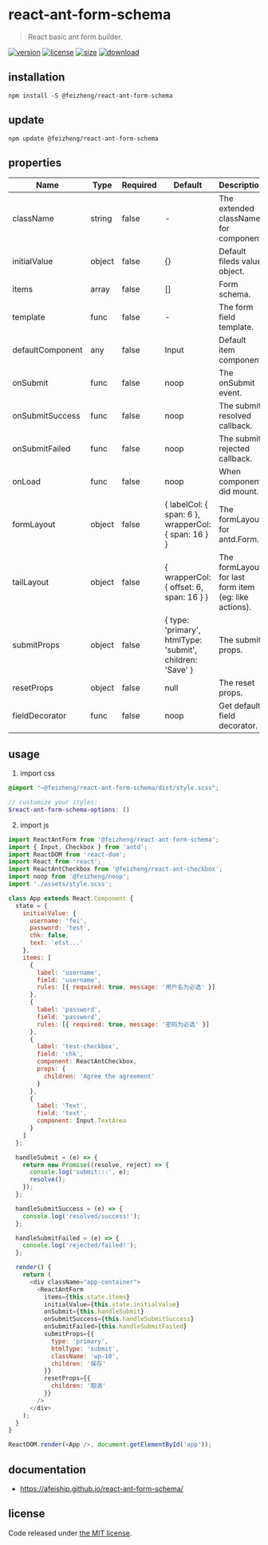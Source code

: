# react-ant-form-schema
> React basic ant form builder.

[![version][version-image]][version-url]
[![license][license-image]][license-url]
[![size][size-image]][size-url]
[![download][download-image]][download-url]

## installation
```shell
npm install -S @feizheng/react-ant-form-schema
```

## update
```shell
npm update @feizheng/react-ant-form-schema
```

## properties
| Name             | Type   | Required | Default                                                   | Description                                           |
| ---------------- | ------ | -------- | --------------------------------------------------------- | ----------------------------------------------------- |
| className        | string | false    | -                                                         | The extended className for component.                 |
| initialValue     | object | false    | {}                                                        | Default fileds value object.                          |
| items            | array  | false    | []                                                        | Form schema.                                          |
| template         | func   | false    | -                                                         | The form field template.                              |
| defaultComponent | any    | false    | Input                                                     | Default item component.                               |
| onSubmit         | func   | false    | noop                                                      | The onSubmit event.                                   |
| onSubmitSuccess  | func   | false    | noop                                                      | The submit resolved callback.                         |
| onSubmitFailed   | func   | false    | noop                                                      | The submit rejected callback.                         |
| onLoad           | func   | false    | noop                                                      | When component did mount.                             |
| formLayout       | object | false    | { labelCol: { span: 6 }, wrapperCol: { span: 16 } }       | The formLayout for antd.Form.                         |
| tailLayout       | object | false    | { wrapperCol: { offset: 6, span: 16 } }                   | The formLayout for last form item (eg: like actions). |
| submitProps      | object | false    | { type: 'primary', htmlType: 'submit', children: 'Save' } | The submit props.                                     |
| resetProps       | object | false    | null                                                      | The reset props.                                      |
| fieldDecorator   | func   | false    | noop                                                      | Get default field decorator.                          |


## usage
1. import css
  ```scss
  @import "~@feizheng/react-ant-form-schema/dist/style.scss";

  // customize your styles:
  $react-ant-form-schema-options: ()
  ```
2. import js
  ```js
  import ReactAntForm from '@feizheng/react-ant-form-schema';
  import { Input, Checkbox } from 'antd';
  import ReactDOM from 'react-dom';
  import React from 'react';
  import ReactAntCheckbox from '@feizheng/react-ant-checkbox';
  import noop from '@feizheng/noop';
  import './assets/style.scss';

  class App extends React.Component {
    state = {
      initialValue: {
        username: 'fei',
        password: 'test',
        chk: false,
        text: 'etst...'
      },
      items: [
        {
          label: 'username',
          field: 'username',
          rules: [{ required: true, message: '用户名为必选' }]
        },
        {
          label: 'password',
          field: 'password',
          rules: [{ required: true, message: '密码为必选' }]
        },
        {
          label: 'test-checkbox',
          field: 'chk',
          component: ReactAntCheckbox,
          props: {
            children: 'Agree the agreement'
          }
        },
        {
          label: 'Text',
          field: 'text',
          component: Input.TextArea
        }
      ]
    };

    handleSubmit = (e) => {
      return new Promise((resolve, reject) => {
        console.log('submit:::', e);
        resolve();
      });
    };

    handleSubmitSuccess = (e) => {
      console.log('resolved/success!');
    };

    handleSubmitFailed = (e) => {
      console.log('rejected/failed!');
    };

    render() {
      return (
        <div className="app-container">
          <ReactAntForm
            items={this.state.items}
            initialValue={this.state.initialValue}
            onSubmit={this.handleSubmit}
            onSubmitSuccess={this.handleSubmitSuccess}
            onSubmitFailed={this.handleSubmitFailed}
            submitProps={{
              type: 'primary',
              htmlType: 'submit',
              className: 'wp-10',
              children: '保存'
            }}
            resetProps={{
              children: '取消'
            }}
          />
        </div>
      );
    }
  }

  ReactDOM.render(<App />, document.getElementById('app'));

  ```

## documentation
- https://afeiship.github.io/react-ant-form-schema/


## license
Code released under [the MIT license](https://github.com/afeiship/react-ant-form-schema/blob/master/LICENSE.txt).

[version-image]: https://img.shields.io/npm/v/@feizheng/react-ant-form-schema
[version-url]: https://npmjs.org/package/@feizheng/react-ant-form-schema

[license-image]: https://img.shields.io/npm/l/@feizheng/react-ant-form-schema
[license-url]: https://github.com/afeiship/react-ant-form-schema/blob/master/LICENSE.txt

[size-image]: https://img.shields.io/bundlephobia/minzip/@feizheng/react-ant-form-schema
[size-url]: https://github.com/afeiship/react-ant-form-schema/blob/master/dist/react-ant-form-schema.min.js

[download-image]: https://img.shields.io/npm/dm/@feizheng/react-ant-form-schema
[download-url]: https://www.npmjs.com/package/@feizheng/react-ant-form-schema
